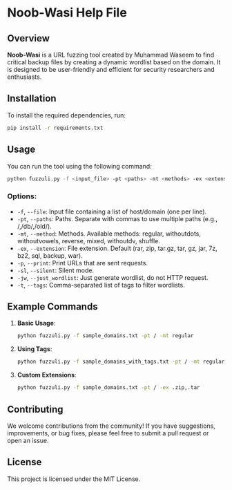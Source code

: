 # Noob-Wasi Help File

## Overview
**Noob-Wasi** is a URL fuzzing tool created by Muhammad Waseem to find critical backup files by creating a dynamic wordlist based on the domain. It is designed to be user-friendly and efficient for security researchers and enthusiasts.

## Installation
To install the required dependencies, run:
```bash
pip install -r requirements.txt
```

## Usage
You can run the tool using the following command:
```bash
python fuzzuli.py -f <input_file> -pt <paths> -mt <methods> -ex <extensions> -t <tags>
```

### Options:
- `-f`, `--file`: Input file containing a list of host/domain (one per line).
- `-pt`, `--paths`: Paths. Separate with commas to use multiple paths (e.g., /,/db/,/old/).
- `-mt`, `--method`: Methods. Available methods: regular, withoutdots, withoutvowels, reverse, mixed, withoutdv, shuffle.
- `-ex`, `--extension`: File extension. Default (rar, zip, tar.gz, tar, gz, jar, 7z, bz2, sql, backup, war).
- `-p`, `--print`: Print URLs that are sent requests.
- `-sl`, `--silent`: Silent mode.
- `-jw`, `--just_wordlist`: Just generate wordlist, do not HTTP request.
- `-t`, `--tags`: Comma-separated list of tags to filter wordlists.

## Example Commands
1. **Basic Usage**:
   ```bash
   python fuzzuli.py -f sample_domains.txt -pt / -mt regular
   ```

2. **Using Tags**:
   ```bash
   python fuzzuli.py -f sample_domains_with_tags.txt -pt / -mt regular -t backup,old
   ```

3. **Custom Extensions**:
   ```bash
   python fuzzuli.py -f sample_domains.txt -pt / -ex .zip,.tar
   ```

## Contributing
We welcome contributions from the community! If you have suggestions, improvements, or bug fixes, please feel free to submit a pull request or open an issue.

## License
This project is licensed under the MIT License.
